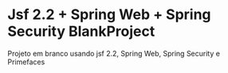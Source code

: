 # Jsf 2.2 + Spring Web + Spring Security BlankProject

Projeto em branco usando jsf 2.2, Spring Web, Spring Security e Primefaces
